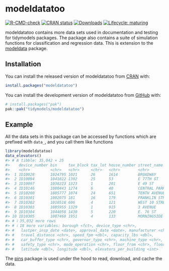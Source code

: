 
<!-- README.md is generated from README.Rmd. Please edit that file -->

# modeldatatoo

<!-- badges: start -->

[![R-CMD-check](https://github.com/tidymodels/modeldatatoo/actions/workflows/R-CMD-check.yaml/badge.svg)](https://github.com/tidymodels/modeldatatoo/actions/workflows/R-CMD-check.yaml)
[![CRAN
status](http://www.r-pkg.org/badges/version/modeldatatoo)](https://CRAN.R-project.org/package=modeldatatoo)
[![Downloads](http://cranlogs.r-pkg.org/badges/modeldatatoo)](https://CRAN.R-project.org/package=modeldatatoo)
[![Lifecycle:
maturing](https://img.shields.io/badge/lifecycle-maturing-blue.svg)](https://lifecycle.r-lib.org/articles/stages.html)
<!-- badges: end -->

modeldatatoo contains more data sets used in documentation and testing
for tidymodels packages. The package also contains a suite of simulation
functions for classification and regression data. This is extension to
the [modeldata](https://modeldata.tidymodels.org/) package.

## Installation

You can install the released version of modeldatatoo from
[CRAN](https://CRAN.R-project.org) with:

``` r
install.packages("modeldatatoo")
```

You can install the development version of modeldatatoo from
[GitHub](https://github.com/) with:

``` r
# install.packages("pak")
pak::pak("tidymodels/modeldatatoo")
```

## Example

All the data sets in this package can be accessed by functions which are
prefixed with `data_`, and you call them like functions

``` r
library(modeldatatoo)
data_elevators()
#> # A tibble: 35,042 × 25
#>    device_number bin     tax_block tax_lot house_number street_name     zip_code
#>    <chr>         <chr>   <chr>     <chr>   <chr>        <chr>           <chr>   
#>  1 1D10028       1024795 1021      26      1614         BROADWAY        10019   
#>  2 1D10094       1041822 1392      25      53           E 77TH ST       10021   
#>  3 1D10097       1038223 1323      1       201          E 49 ST         10017   
#>  4 1D10146       1080443 1274      6       40           CENTRAL PARK S… <NA>    
#>  5 1D10200       1085777 1074      24      651          TENTH AVENUE    <NA>    
#>  6 1D10301       1002075 181       16      179          FRANKLIN STREET 10013   
#>  7 1D10302       1010518 606       4       121          WEST 10 STREET  10011   
#>  8 1D10303       1085955 1329      1       915          3 AVENUE        10022   
#>  9 1D10304       1044058 1430      5       220          E. 76 ST        10021   
#> 10 1D10305       1087468 1951      4       133          MORNINGSIDE AV… <NA>    
#> # ℹ 35,032 more rows
#> # ℹ 18 more variables: borough <fct>, device_type <chr>,
#> #   lastper_insp_date <date>, approval_date <date>, manufacturer <chr>,
#> #   travel_distance <chr>, speed_fpm <dbl>, capacity_lbs <dbl>,
#> #   car_buffer_type <chr>, governor_type <chr>, machine_type <chr>,
#> #   safety_type <chr>, mode_operation <chr>, floor_from <chr>, floor_to <chr>,
#> #   latitude <dbl>, longitude <dbl>, elevators_per_building <int>
```

The [pins](https://pins.rstudio.com/) package is used under the hood to
read, download, and cache the data.

